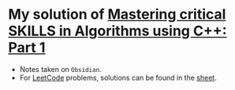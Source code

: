 # My solution of [Mastering critical SKILLS in Algorithms using C++: Part 1](https://www.udemy.com/course/skills-algorithms-cpp/)
- Notes taken on `Obsidian`.
- For [LeetCode](https://leetcode.com/) problems, solutions can be found in the [sheet](https://docs.google.com/spreadsheets/d/1JKjChpb6oF5oHvqcnhanXjUwgB030op9VZYDmIEyIDA/edit?usp=sharing).